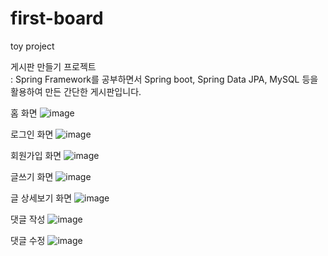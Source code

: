 # first-board
toy project

게시판 만들기 프로젝트<br/> 
 : Spring Framework를 공부하면서 Spring boot, Spring Data JPA, MySQL 등을 활용하여 만든 간단한 게시판입니다.


홈 화면
![image](https://user-images.githubusercontent.com/24203603/175873917-fd804880-e7a0-402d-bee7-3a04967a80db.png)

로그인 화면
![image](https://user-images.githubusercontent.com/24203603/175874009-8ffcd0a1-a1d1-4339-99d8-5e1b1ba71a2b.png)

회원가입 화면
![image](https://user-images.githubusercontent.com/24203603/175874063-56658b02-1ce1-42f4-94fc-3cb68c5b6554.png)

글쓰기 화면
![image](https://user-images.githubusercontent.com/24203603/175874158-d9dddbb5-d227-49f5-bddf-fd2744d3f605.png)

글 상세보기 화면
![image](https://user-images.githubusercontent.com/24203603/175874260-a09540c5-2001-40b8-a9b4-ebf9911e235e.png)

댓글 작성
![image](https://user-images.githubusercontent.com/24203603/175874373-22b1647d-550c-4c14-9710-e325491541ca.png)

댓글 수정
![image](https://user-images.githubusercontent.com/24203603/175874560-43435d08-4f78-4956-9279-83646c3215c2.png)

